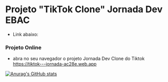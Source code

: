 # Projeto  "TikTok Clone" Jornada Dev EBAC

- Link abaixo:


###   Projeto Online

- abra no seu navegador o projeto Jornada Dev Clone do Tiktok https://tiktok---jornada-ac28e.web.app

[![Anurag's GitHub stats](https://github-readme-stats.vercel.app/api?username=ProjetoTik-Tok&show_icons=true&theme=dark)](https://github.com/auraghazra/github-readme-stats)
